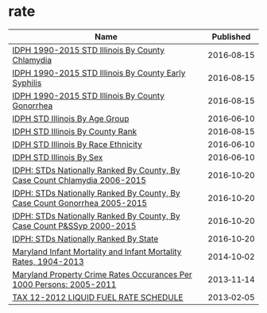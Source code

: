# rate

Name | Published
---- | ---------
[IDPH 1990-2015 STD Illinois By County Chlamydia](../datasets/vcg3-dux6.md) | 2016&#x2011;08&#x2011;15
[IDPH 1990-2015 STD Illinois By County Early Syphilis](../datasets/ry7q-f463.md) | 2016&#x2011;08&#x2011;15
[IDPH 1990-2015 STD Illinois By County Gonorrhea](../datasets/dq2r-y9bw.md) | 2016&#x2011;08&#x2011;15
[IDPH STD Illinois By Age Group](../datasets/84hd-bxse.md) | 2016&#x2011;06&#x2011;10
[IDPH STD Illinois By County Rank](../datasets/jj3q-32um.md) | 2016&#x2011;08&#x2011;15
[IDPH STD Illinois By Race Ethnicity](../datasets/4639-tztg.md) | 2016&#x2011;06&#x2011;10
[IDPH STD Illinois By Sex](../datasets/cb2a-8e6s.md) | 2016&#x2011;06&#x2011;10
[IDPH: STDs Nationally Ranked By County, By Case Count Chlamydia 2006-2015](../datasets/xuuw-9mzb.md) | 2016&#x2011;10&#x2011;20
[IDPH: STDs Nationally Ranked By County, By Case Count Gonorrhea 2005-2015](../datasets/kc8y-8tqk.md) | 2016&#x2011;10&#x2011;20
[IDPH: STDs Nationally Ranked By County, By Case Count P&SSyp 2000-2015](../datasets/i8hz-ffis.md) | 2016&#x2011;10&#x2011;20
[IDPH: STDs Nationally Ranked By State](../datasets/3pdc-gk5d.md) | 2016&#x2011;10&#x2011;20
[Maryland Infant Mortality and Infant Mortality Rates, 1904-2013](../datasets/p6r3-wfed.md) | 2014&#x2011;10&#x2011;02
[Maryland Property Crime Rates Occurances Per 1000 Persons: 2005-2011](../datasets/7ks4-3r3s.md) | 2013&#x2011;11&#x2011;14
[TAX 12-2012 LIQUID FUEL RATE SCHEDULE](../datasets/ap2e-c6eb.md) | 2013&#x2011;02&#x2011;05

